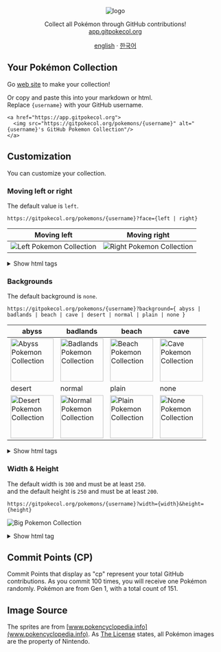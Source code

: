 <div align="center">
  <picture>
    <source media="(prefers-color-scheme: dark)" srcset="/docs/logo-white.png">
    <source media="(prefers-color-scheme: light)" srcset="/docs/logo.png">
    <img alt="logo" src="/docs/logo.png"/>
  </picture>
  <p align="center">Collect all Pokémon through GitHub contributions!<br/><a href="https://app.gitpokecol.org">app.gitpokecol.org</a> </p>
</div>
<div align="center">
    <a href="/README.md">english</a> · <a href="/docs/README_kr.md">한국어</a>
</div>

## Your Pokémon Collection

Go [web site](https://app.gitpokecol.org) to make your collection!

Or copy and paste this into your markdown or html.  
Replace `{username}` with your GitHub username.

```
<a href="https://app.gitpokecol.org">
  <img src="https://gitpokecol.org/pokemons/{username}" alt="{username}'s GitHub Pokemon Collection"/>
</a>
```

## Customization

You can customize your collection.

### Moving left or right

The default value is `left`.

```
https://gitpokecol.org/pokemons/{username}?face={left | right}
```

| Moving left                                                                 | Moving right                                                                  |
| --------------------------------------------------------------------------- | ----------------------------------------------------------------------------- |
| ![Left Pokemon Collection](https://gitpokecol.org/pokemons/2jun0?face=left) | ![Right Pokemon Collection](https://gitpokecol.org/pokemons/2jun0?face=right) |

<details>
  <summary>Show html tags</summary>
  <div>

    # Moving left
    <a href="https://github.com/2jun0/github-pokemon-collection">
      <img src="https://gitpokecol.org/pokemons/{username}?face=left" alt="{username}'s GitHub Pokemon Collection"/>
    </a>
    # Moving right
    <a href="https://github.com/2jun0/github-pokemon-collection">
      <img src="https://gitpokecol.org/pokemons/{username}?face=right" alt="{username}'s GitHub Pokemon Collection"/>
    </a>

  </div>
</details>

### Backgrounds

The default background is `none`.

```
https://gitpokecol.org/pokemons/{username}?background={ abyss | badlands | beach | cave | desert | normal | plain | none }
```

| abyss                                                                                                            | badlands                                                                                                             | beach                                                                                                          | cave                                                                                                         |
| ---------------------------------------------------------------------------------------------------------------- | -------------------------------------------------------------------------------------------------------------------- | -------------------------------------------------------------------------------------------------------------- | ------------------------------------------------------------------------------------------------------------ |
| <img alt="Abyss Pokemon Collection" src="https://gitpokecol.org/pokemons/2jun0?background=abyss" width="100"/>   | <img alt="Badlands Pokemon Collection" src="https://gitpokecol.org/pokemons/2jun0?background=badlands" width="100"/> | <img alt="Beach Pokemon Collection" src="https://gitpokecol.org/pokemons/2jun0?background=beach" width="100"/> | <img alt="Cave Pokemon Collection" src="https://gitpokecol.org/pokemons/2jun0?background=cave" width="100"/> |
| desert                                                                                                           | normal                                                                                                               | plain                                                                                                          | none                                                                                                         |
| <img alt="Desert Pokemon Collection" src="https://gitpokecol.org/pokemons/2jun0?background=desert" width="100"/> | <img alt="Normal Pokemon Collection" src="https://gitpokecol.org/pokemons/2jun0?background=normal" width="100"/>     | <img alt="Plain Pokemon Collection" src="https://gitpokecol.org/pokemons/2jun0?background=plain" width="100"/> | <img alt="None Pokemon Collection" src="https://gitpokecol.org/pokemons/2jun0?background=none" width="100"/> |

<details>
  <summary>Show html tags</summary>
  <div>

    # Background abyss
    <a href="https://github.com/2jun0/github-pokemon-collection">
      <img src="https://gitpokecol.org/pokemons/{username}?background=abyss" alt="{username}'s GitHub Pokemon Collection"/>
    </a>
    # Background badlands
    <a href="https://github.com/2jun0/github-pokemon-collection">
      <img src="https://gitpokecol.org/pokemons/{username}?background=badlands" alt="{username}'s GitHub Pokemon Collection"/>
    </a>
    # Background beach
    <a href="https://github.com/2jun0/github-pokemon-collection">
      <img src="https://gitpokecol.org/pokemons/{username}?background=beach" alt="{username}'s GitHub Pokemon Collection"/>
    </a>
    # Background cave
    <a href="https://github.com/2jun0/github-pokemon-collection">
      <img src="https://gitpokecol.org/pokemons/{username}?background=cave" alt="{username}'s GitHub Pokemon Collection"/>
    </a>
    # Background desert
    <a href="https://github.com/2jun0/github-pokemon-collection">
      <img src="https://gitpokecol.org/pokemons/{username}?background=desert" alt="{username}'s GitHub Pokemon Collection"/>
    </a>
    # Background normal
    <a href="https://github.com/2jun0/github-pokemon-collection">
      <img src="https://gitpokecol.org/pokemons/{username}?background=normal" alt="{username}'s GitHub Pokemon Collection"/>
    </a>
    # Background plain
    <a href="https://github.com/2jun0/github-pokemon-collection">
      <img src="https://gitpokecol.org/pokemons/{username}?background=plain" alt="{username}'s GitHub Pokemon Collection"/>
    </a>
    # Background none
    <a href="https://github.com/2jun0/github-pokemon-collection">
      <img src="https://gitpokecol.org/pokemons/{username}?background=none" alt="{username}'s GitHub Pokemon Collection"/>
    </a>

  </div>
</details>

### Width & Height

The default width is `300` and must be at least `250`.  
and the default height is `250` and must be at least `200`.

```
https://gitpokecol.org/pokemons/{username}?width={width}&height={height}
```

![Big Pokemon Collection](https://gitpokecol.org/pokemons/2jun0?width=500&height=300)

<details>
  <summary>Show html tag</summary>
  <div>

    <a href="https://github.com/2jun0/github-pokemon-collection">
      <img src="https://gitpokecol.org/pokemons/{username}?width=500&height=300" alt="{username}'s GitHub Pokemon Collection"/>
    </a>

  </div>
</details>

## Commit Points (CP)

Commit Points that display as "cp" represent your total GitHub contributions.
As you commit 100 times, you will receive one Pokémon randomly.
Pokémon are from Gen 1, with a total count of 151.

## Image Source

The sprites are from [www.pokencyclopedia.info](www.pokencyclopedia.info).
As [The License](/LICENSE.md) states, all Pokémon images are the property of Nintendo.
